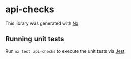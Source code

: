 # api-checks

This library was generated with [Nx](https://nx.dev).

## Running unit tests

Run `nx test api-checks` to execute the unit tests via [Jest](https://jestjs.io).
